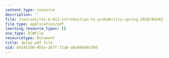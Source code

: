 ```yaml
---
content_type: resource
description: ''
file: /courses/res-6-012-introduction-to-probability-spring-2018/842451b64b5a267f71aba8a994a9c50d_K-ck5dOsPgQ.pdf
file_type: application/pdf
learning_resource_types: []
ocw_type: OCWFile
resourcetype: Document
title: 3play pdf file
uid: 842451b6-4b5a-267f-71ab-a8a994a9c50d
---
```


